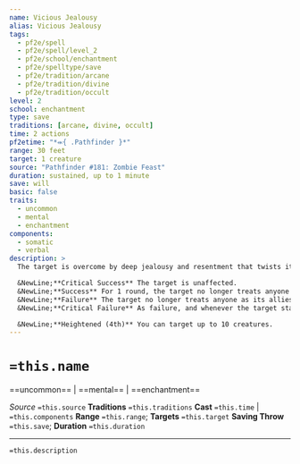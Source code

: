 ```yaml
---
name: Vicious Jealousy
alias: Vicious Jealousy
tags:
  - pf2e/spell
  - pf2e/spell/level_2
  - pf2e/school/enchantment
  - pf2e/spelltype/save
  - pf2e/tradition/arcane
  - pf2e/tradition/divine
  - pf2e/tradition/occult
level: 2
school: enchantment
type: save
traditions: [arcane, divine, occult]
time: 2 actions
pf2etime: "*⬺{ .Pathfinder }*"
range: 30 feet
target: 1 creature
source: "Pathfinder #181: Zombie Feast"
duration: sustained, up to 1 minute
save: will
basic: false
traits:
  - uncommon
  - mental
  - enchantment
components:
  - somatic
  - verbal
description: >
  The target is overcome by deep jealousy and resentment that twists its mind against other creatures. It must attempt a Will save.

  &NewLine;**Critical Success** The target is unaffected.
  &NewLine;**Success** For 1 round, the target no longer treats anyone as its allies. The spell then ends.
  &NewLine;**Failure** The target no longer treats anyone as its allies. The target can't take the Aid reaction or any action that would directly benefit another creature, such as casting a beneficial spell on them, though it can still take actions that indirectly benefit other creatures, such as fighting the same foes.
  &NewLine;**Critical Failure** As failure, and whenever the target starts its turn within reach of a creature it previously considered an ally, it must spend its first action on its turn to berate the creature or otherwise wave it away.

  &NewLine;**Heightened (4th)** You can target up to 10 creatures.
---
```

# `=this.name`
==uncommon== | ==mental== | ==enchantment==

*Source* `=this.source`
**Traditions** `=this.traditions`
**Cast** `=this.time` | `=this.components`
**Range** `=this.range`; **Targets** `=this.target`
**Saving Throw** `=this.save`; **Duration** `=this.duration`

***
`=this.description`